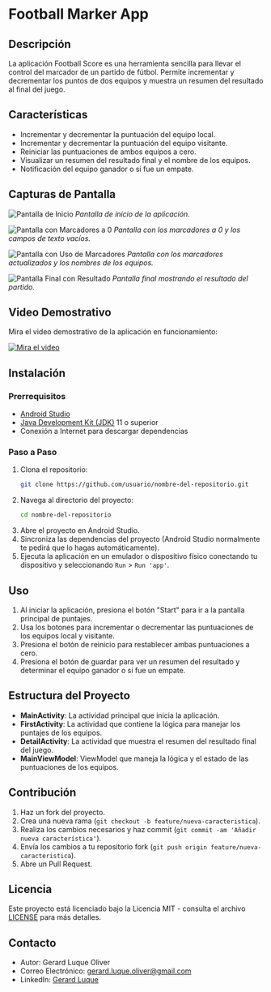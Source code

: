 # Football Marker App

## Descripción
La aplicación Football Score es una herramienta sencilla para llevar el control del marcador de un partido de fútbol. Permite incrementar y decrementar los puntos de dos equipos y muestra un resumen del resultado al final del juego.

## Características
- Incrementar y decrementar la puntuación del equipo local.
- Incrementar y decrementar la puntuación del equipo visitante.
- Reiniciar las puntuaciones de ambos equipos a cero.
- Visualizar un resumen del resultado final y el nombre de los equipos.
- Notificación del equipo ganador o si fue un empate.

## Capturas de Pantalla
![Pantalla de Inicio](img/pant1.png)
*Pantalla de inicio de la aplicación.*

![Pantalla con Marcadores a 0](img/pant2.png)
*Pantalla con los marcadores a 0 y los campos de texto vacíos.*

![Pantalla con Uso de Marcadores](img/pant2-1.png)
*Pantalla con los marcadores actualizados y los nombres de los equipos.*

![Pantalla Final con Resultado](img/pant3.png)
*Pantalla final mostrando el resultado del partido.*

## Video Demostrativo
Mira el video demostrativo de la aplicación en funcionamiento:

[![Mira el video](https://img.youtube.com/vi/-ZKFKXapPP8/hqdefault.jpg)](https://www.youtube.com/watch?v=-ZKFKXapPP8)

## Instalación

### Prerrequisitos
- [Android Studio](https://developer.android.com/studio)
- [Java Development Kit (JDK)](https://www.oracle.com/java/technologies/javase-jdk11-downloads.html) 11 o superior
- Conexión a Internet para descargar dependencias

### Paso a Paso

1. Clona el repositorio:
    ```sh
    git clone https://github.com/usuario/nombre-del-repositorio.git
    ```
2. Navega al directorio del proyecto:
    ```sh
    cd nombre-del-repositorio
    ```
3. Abre el proyecto en Android Studio.
4. Sincroniza las dependencias del proyecto (Android Studio normalmente te pedirá que lo hagas automáticamente).
5. Ejecuta la aplicación en un emulador o dispositivo físico conectando tu dispositivo y seleccionando `Run` > `Run 'app'`.

## Uso
1. Al iniciar la aplicación, presiona el botón "Start" para ir a la pantalla principal de puntajes.
2. Usa los botones para incrementar o decrementar las puntuaciones de los equipos local y visitante.
3. Presiona el botón de reinicio para restablecer ambas puntuaciones a cero.
4. Presiona el botón de guardar para ver un resumen del resultado y determinar el equipo ganador o si fue un empate.

## Estructura del Proyecto
- **MainActivity**: La actividad principal que inicia la aplicación.
- **FirstActivity**: La actividad que contiene la lógica para manejar los puntajes de los equipos.
- **DetailActivity**: La actividad que muestra el resumen del resultado final del juego.
- **MainViewModel**: ViewModel que maneja la lógica y el estado de las puntuaciones de los equipos.

## Contribución
1. Haz un fork del proyecto.
2. Crea una nueva rama (`git checkout -b feature/nueva-caracteristica`).
3. Realiza los cambios necesarios y haz commit (`git commit -am 'Añadir nueva característica'`).
4. Envía los cambios a tu repositorio fork (`git push origin feature/nueva-caracteristica`).
5. Abre un Pull Request.

## Licencia
Este proyecto está licenciado bajo la Licencia MIT - consulta el archivo [LICENSE](LICENSE) para más detalles.

## Contacto
- Autor: Gerard Luque Oliver
- Correo Electrónico: [gerard.luque.oliver@gmail.com](mailto:gerard.luque.oliver@gmail.com)
- LinkedIn: [Gerard Luque](www.linkedin.com/in/gerardluque)

